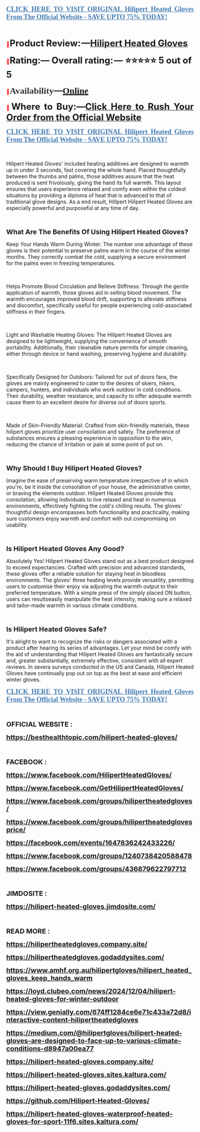 <p align="justify"><strong><a href="https://besthealthtopic.com/hilipert-heated-gloves-buy/"><span style="color: #437ab0;"><span style="font-family: 'Linux Libertine G';"><span style="font-size: large;"><span lang="en-US"><u>CLICK HERE TO VISIT ORIGINAL Hilipert Heated Gloves From The Official Website - SAVE UPTO 75% TODAY!</u></span></span></span></span></a></strong></p>
<p align="left">&nbsp;</p>
<p align="justify"><span style="color: #ff0000;">📣</span><span style="font-size: x-large;"><span lang="en-US"><strong>Product Review: &mdash;</strong></span></span><a href="https://www.facebook.com/HilipertHeatedGloves/" target="_blank"><span style="font-size: x-large;"><span lang="en-US"><strong>Hilipert Heated Gloves</strong></span></span></a></p>
<p><span style="color: #ff0000;">📣</span><span style="font-size: x-large;"><span lang="en-US"><strong>Rating:&mdash; Overall rating: &mdash; ⭐⭐⭐⭐⭐ 5 out of 5</strong></span></span></p>
<p><strong><span style="color: #ff0000;">📣</span></strong><strong><span style="color: #323335;"><span style="font-family: 'PT Serif', serif;"><span style="font-size: x-large;"><span lang="en-US"><strong>Availability</strong></span></span></span></span></strong><strong><span style="color: #323335;"><span style="font-size: x-large;">&mdash;</span></span></strong><strong><a href="https://www.facebook.com/GetHilipertHeatedGloves/" target="_blank"><span style="font-family: 'PT Serif', serif;"><span style="font-size: x-large;"><span lang="en-US"><u><strong>Online</strong></u></span></span></span></a></strong></p>
<p align="justify"><span style="color: #ff0000;">📣</span><span style="font-size: x-large;"><span lang="en-US"><strong>Where to Buy:&mdash;</strong></span></span><a href="https://www.facebook.com/groups/hilipertheatedgloves/"><span style="font-size: x-large;"><strong>Click Here to Rush Your Order from the Official Website</strong></span></a></p>
<p align="justify"><strong><a href="https://besthealthtopic.com/hilipert-heated-gloves-buy/"><span style="color: #437ab0;"><span style="font-family: 'Linux Libertine G';"><span style="font-size: large;"><span lang="en-US"><u><strong>CLICK HERE TO VISIT ORIGINAL Hilipert Heated Gloves From The Official Website - SAVE UPTO 75% TODAY!</strong></u></span></span></span></span></a></strong></p>
<p>&nbsp;</p>
<p>Hilipert Heated Gloves' included heating additives are designed to warmth up in under 3 seconds, fast covering the whole hand. Placed thoughtfully between the thumbs and palms, those additives assure that the heat produced is sent frivolously, giving the hand its full warmth. This layout ensures that users experience relaxed and comfy even within the coldest situations by providing a diploma of heat that is advanced to that of traditional glove designs. As a end result, Hillpert Hilipert Heated Gloves are especially powerful and purposeful at any time of day.</p>
<p>&nbsp;</p>
<p><span style="font-size: large;"><strong>What Are The Benefits Of Using Hilipert Heated Gloves?</strong></span></p>
<p>Keep Your Hands Warm During Winter: The number one advantage of these gloves is their potential to preserve palms warm in the course of the winter months. They correctly combat the cold, supplying a secure environment for the palms even in freezing temperatures.</p>
<p>&nbsp;</p>
<p>Helps Promote Blood Circulation and Relieve Stiffness: Through the gentle application of warmth, those gloves aid in selling blood movement. The warmth encourages improved blood drift, supporting to alleviate stiffness and discomfort, specifically useful for people experiencing cold-associated stiffness in their fingers.</p>
<p>&nbsp;</p>
<p>Light and Washable Heating Gloves: The Hilipert Heated Gloves are designed to be lightweight, supplying the convenience of smooth portability. Additionally, their cleanable nature permits for simple cleaning, either through device or hand washing, preserving hygiene and durability.</p>
<p>&nbsp;</p>
<p>Specifically Designed for Outdoors: Tailored for out of doors fans, the gloves are mainly engineered to cater to the desires of skiers, hikers, campers, hunters, and individuals who work outdoor in cold conditions. Their durability, weather resistance, and capacity to offer adequate warmth cause them to an excellent desire for diverse out of doors sports.</p>
<p>&nbsp;</p>
<p>Made of Skin-Friendly Material: Crafted from skin-friendly materials, these hilipert gloves prioritize user consolation and safety. The preference of substances ensures a pleasing experience in opposition to the skin, reducing the chance of irritation or pain at some point of put on.</p>
<p>&nbsp;</p>
<p><span style="font-size: large;"><strong>Why Should I Buy Hilipert Heated Gloves?</strong></span></p>
<p>Imagine the ease of preserving warm temperature irrespective of in which you're, be it inside the consolation of your house, the administrative center, or braving the elements outdoor. Hilipert Heated Gloves provide this consolation, allowing individuals to live relaxed and heat in numerous environments, effectively fighting the cold's chilling results. The gloves' thoughtful design encompasses both functionality and practicality, making sure customers enjoy warmth and comfort with out compromising on usability.</p>
<p>&nbsp;</p>
<p><span style="font-size: large;"><strong>Is Hilipert Heated Gloves Any Good?</strong></span></p>
<p>Absolutely Yes! Hilipert Heated Gloves stand out as a best product designed to exceed expectancies. Crafted with precision and advanced standards, these gloves offer a reliable solution for staying heat in bloodless environments. The gloves' three heating levels provide versatility, permitting users to customise their enjoy via adjusting the warmth output to their preferred temperature. With a simple press of the simply placed ON button, users can resultseasily manipulate the heat intensity, making sure a relaxed and tailor-made warmth in various climate conditions.</p>
<p>&nbsp;</p>
<p><span style="font-size: large;"><strong>Is Hilipert Heated Gloves Safe?</strong></span></p>
<p>It's alright to want to recognize the risks or dangers associated with a product after hearing its series of advantages. Let your mind be comfy with the aid of understanding that Hilipert Heated Gloves are fantastically secure and, greater substantially, extremely effective, consistent with all expert reviews. In severa surveys conducted in the US and Canada, Hilipert Heated Gloves have continually pop out on top as the best at ease and efficient winter gloves.</p>
<p align="justify"><strong><a href="https://besthealthtopic.com/hilipert-heated-gloves-buy/"><span style="color: #437ab0;"><span style="font-family: 'Linux Libertine G';"><span style="font-size: large;"><span lang="en-US"><u><strong>CLICK HERE TO VISIT ORIGINAL Hilipert Heated Gloves From The Official Website - SAVE UPTO 75% TODAY!</strong></u></span></span></span></span></a></strong></p>
<p align="justify">&nbsp;</p>
<p><span style="font-size: large;"><strong>OFFICIAL WEBSITE :</strong></span></p>
<p><span style="font-size: large;"><strong><a href="https://besthealthtopic.com/hilipert-heated-gloves/"><span style="font-size: large;">https://besthealthtopic.com/hilipert-heated-gloves/</span></a></strong></span></p>
<p>&nbsp;</p>
<p><span style="font-size: large;"><strong><span style="font-size: large;">FACEBOOK :</span></strong></span></p>
<p><span style="font-size: large;"><strong><a href="https://www.facebook.com/HilipertHeatedGloves/"><span style="font-size: large;">https://www.facebook.com/HilipertHeatedGloves/</span></a></strong></span></p>
<p><span style="font-size: large;"><strong><a href="https://www.facebook.com/GetHilipertHeatedGloves/"><span style="font-size: large;">https://www.facebook.com/GetHilipertHeatedGloves/</span></a></strong></span></p>
<p><span style="font-size: large;"><strong><a href="https://www.facebook.com/groups/hilipertheatedgloves/"><span style="font-size: large;">https://www.facebook.com/groups/hilipertheatedgloves/</span></a></strong></span></p>
<p><span style="font-size: large;"><strong><a href="https://www.facebook.com/groups/hilipertheatedglovesprice/"><span style="font-size: large;">https://www.facebook.com/groups/hilipertheatedglovesprice/</span></a></strong></span></p>
<p><span style="font-size: large;"><strong><a href="https://facebook.com/events/1647836242433226/"><span style="font-size: large;">https://facebook.com/events/1647836242433226/</span></a></strong></span></p>
<p><span style="font-size: large;"><strong><a href="https://www.facebook.com/groups/1240738420588478"><span style="font-size: large;">https://www.facebook.com/groups/1240738420588478</span></a></strong></span></p>
<p><span style="font-size: large;"><strong><a href="https://www.facebook.com/groups/436879622797712"><span style="font-size: large;">https://www.facebook.com/groups/436879622797712</span></a></strong></span></p>
<p>&nbsp;</p>
<p><span style="font-size: large;"><strong><span style="font-size: large;">JIMDOSITE :</span></strong></span></p>
<p><span style="font-size: large;"><strong><a href="https://hilipert-heated-gloves.jimdosite.com/"><span style="font-size: large;">https://hilipert-heated-gloves.jimdosite.com/</span></a></strong></span></p>
<p>&nbsp;</p>
<p><span style="font-size: large;"><strong><span style="font-size: large;">READ MORE :</span></strong></span></p>
<p><span style="font-size: large;"><strong><a href="https://hilipertheatedgloves.company.site/"><span style="font-size: large;">https://hilipertheatedgloves.company.site/</span></a></strong></span></p>
<p><span style="font-size: large;"><strong><a href="https://hilipertheatedgloves.godaddysites.com/"><span style="font-size: large;">https://hilipertheatedgloves.godaddysites.com/</span></a></strong></span></p>
<p><span style="font-size: large;"><strong><a href="https://www.amhf.org.au/hilipertgloves/hilipert_heated_gloves_keep_hands_warm"><span style="font-size: large;">https://www.amhf.org.au/hilipertgloves/hilipert_heated_gloves_keep_hands_warm</span></a></strong></span></p>
<p><span style="font-size: large;"><strong><a href="https://loyd.clubeo.com/news/2024/12/04/hilipert-heated-gloves-for-winter-outdoor"><span style="font-size: large;">https://loyd.clubeo.com/news/2024/12/04/hilipert-heated-gloves-for-winter-outdoor</span></a></strong></span></p>
<p><span style="font-size: large;"><strong><a href="https://view.genially.com/674ff1284ce6e71c433a72d8/interactive-content-hilipertheatedgloves"><span style="font-size: large;">https://view.genially.com/674ff1284ce6e71c433a72d8/interactive-content-hilipertheatedgloves</span></a></strong></span></p>
<p><span style="font-size: large;"><strong><a href="https://medium.com/@hilipertgloves/hilipert-heated-gloves-are-designed-to-face-up-to-various-climate-conditions-d8947a00ea77"><span style="font-size: large;">https://medium.com/@hilipertgloves/hilipert-heated-gloves-are-designed-to-face-up-to-various-climate-conditions-d8947a00ea77</span></a></strong></span></p>
<p><span style="font-size: large;"><strong><a href="https://hilipert-heated-gloves.company.site/"><span style="font-size: large;">https://hilipert-heated-gloves.company.site/</span></a></strong></span></p>
<p><span style="font-size: large;"><strong><a href="https://hilipert-heated-gloves.sites.kaltura.com/"><span style="font-size: large;">https://hilipert-heated-gloves.sites.kaltura.com/</span></a></strong></span></p>
<p><span style="font-size: large;"><strong><a href="https://hilipert-heated-gloves.godaddysites.com/"><span style="font-size: large;">https://hilipert-heated-gloves.godaddysites.com/</span></a></strong></span></p>
<p><span style="font-size: large;"><strong><a href="https://github.com/Hilipert-Heated-Gloves/"><span style="font-size: large;">https://github.com/Hilipert-Heated-Gloves/</span></a></strong></span></p>
<p><span style="font-size: large;"><strong><a href="https://hilipert-heated-gloves-waterproof-heated-gloves-for-sport-11f6.sites.kaltura.com/"><span style="font-size: large;">https://hilipert-heated-gloves-waterproof-heated-gloves-for-sport-11f6.sites.kaltura.com/</span></a></strong></span></p>
<p align="left">&nbsp;</p>
<p align="left">&nbsp;</p>
